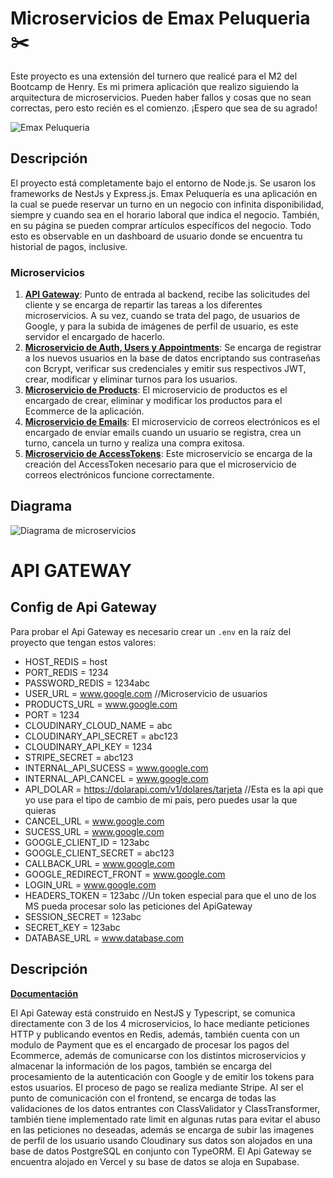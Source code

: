 # Microservicios de Emax Peluqueria ✂️

Este proyecto es una extensión del turnero que realicé para el M2 del Bootcamp de Henry. Es mi primera aplicación que realizo siguiendo la arquitectura de microservicios. Pueden haber fallos y cosas que no sean correctas, pero esto recién es el comienzo. ¡Espero que sea de su agrado!

![Emax Peluqueria](https://res.cloudinary.com/dxrjz4ycj/image/upload/f_auto,q_auto/gl9wkwfgrhplhoyb8cl5)

## Descripción

El proyecto está completamente bajo el entorno de Node.js. Se usaron los frameworks de NestJs y Express.js. Emax Peluquería es una aplicación en la cual se puede reservar un turno en un negocio con infinita disponibilidad, siempre y cuando sea en el horario laboral que indica el negocio. También, en su página se pueden comprar artículos específicos del negocio. Todo esto es observable en un dashboard de usuario donde se encuentra tu historial de pagos, inclusive.

### Microservicios

1. **[API Gateway](https://github.com/emacuello/emax-peluqueria-gateway)**: Punto de entrada al backend, recibe las solicitudes del cliente y se encarga de repartir las tareas a los diferentes microservicios. A su vez, cuando se trata del pago, de usuarios de Google, y para la subida de imágenes de perfil de usuario, es este servidor el encargado de hacerlo.
2. **[Microservicio de Auth, Users y Appointments](https://github.com/emacuello/emaxpeluqueria)**: Se encarga de registrar a los nuevos usuarios en la base de datos encriptando sus contraseñas con Bcrypt, verificar sus credenciales y emitir sus respectivos JWT, crear, modificar y eliminar turnos para los usuarios.
3. **[Microservicio de Products](https://github.com/emacuello/shop-emaxpeluqueria)**: El microservicio de productos es el encargado de crear, eliminar y modificar los productos para el Ecommerce de la aplicación.
4. **[Microservicio de Emails](https://github.com/emacuello/mailms)**: El microservicio de correos electrónicos es el encargado de enviar emails cuando un usuario se registra, crea un turno, cancela un turno y realiza una compra exitosa.
5. **[Microservicio de AccessTokens](https://github.com/emacuello/apioauthtoken)**: Este microservicio se encarga de la creación del AccessToken necesario para que el microservicio de correos electrónicos funcione correctamente.

## Diagrama

![Diagrama de microservicios](https://res.cloudinary.com/dxrjz4ycj/image/upload/f_auto,q_auto/ypf5twyrewahtu3frvbf)

# API GATEWAY

## Config de Api Gateway

Para probar el Api Gateway es necesario crear un `.env` en la raíz del proyecto que tengan estos valores:

- HOST_REDIS = host
- PORT_REDIS = 1234
- PASSWORD_REDIS = 1234abc
- USER_URL = www.google.com //Microservicio de usuarios
- PRODUCTS_URL = www.google.com
- PORT = 1234
- CLOUDINARY_CLOUD_NAME = abc
- CLOUDINARY_API_SECRET = abc123
- CLOUDINARY_API_KEY = 1234
- STRIPE_SECRET = abc123
- INTERNAL_API_SUCESS = www.google.com
- INTERNAL_API_CANCEL = www.google.com
- API_DOLAR = https://dolarapi.com/v1/dolares/tarjeta //Esta es la api que yo use para el tipo de cambio de mi pais, pero puedes usar la que quieras
- CANCEL_URL = www.google.com
- SUCESS_URL = www.google.com
- GOOGLE_CLIENT_ID = 123abc
- GOOGLE_CLIENT_SECRET = abc123
- CALLBACK_URL = www.google.com
- GOOGLE_REDIRECT_FRONT = www.google.com
- LOGIN_URL = www.google.com
- HEADERS_TOKEN = 123abc //Un token especial para que el uno de los MS pueda procesar solo las peticiones del ApiGateway
- SESSION_SECRET = 123abc
- SECRET_KEY = 123abc
- DATABASE_URL = www.database.com

## Descripción

**[Documentación](https://api-emax-peluqueria.vercel.app/api)**

El Api Gateway está construido en NestJS y Typescript, se comunica directamente con 3 de los 4 microservicios, lo hace mediante peticiones HTTP y publicando eventos en Redis, además, también cuenta con un modulo de Payment que es el encargado de procesar los pagos del Ecommerce, además de comunicarse con los distintos microservicios y almacenar la información de los pagos, también se encarga del procesamiento de la autenticación con Google y de emitir los tokens para estos usuarios. El proceso de pago se realiza mediante Stripe. Al ser el punto de comunicación con el frontend, se encarga de todas las validaciones de los datos entrantes con ClassValidator y ClassTransformer, también tiene implementado rate limit en algunas rutas para evitar el abuso en las peticiones no deseadas, además se encarga de subir las imagenes de perfil de los usuario usando Cloudinary sus datos son alojados en una base de datos PostgreSQL en conjunto con TypeORM. El Api Gateway se encuentra alojado en Vercel y su base de datos se aloja en Supabase.
